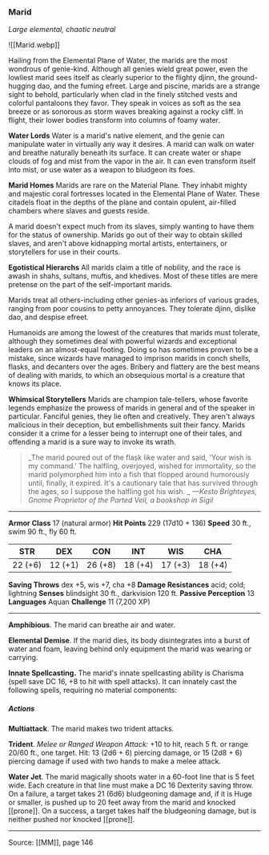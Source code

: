 ### Marid
_Large elemental, chaotic neutral_

![[Marid.webp]]

Hailing from the Elemental Plane of Water, the marids are the most wondrous of genie-kind. Although all genies wield great power, even the lowliest marid sees itself as clearly superior to the flighty djinn, the ground-hugging dao, and the fuming efreet. Large and piscine, marids are a strange sight to behold, particularly when clad in the finely stitched vests and colorful pantaloons they favor. They speak in voices as soft as the sea breeze or as sonorous as storm waves breaking against a rocky cliff. In flight, their lower bodies transform into columns of foamy water.

**Water Lords** Water is a marid's native element, and the genie can manipulate water in virtually any way it desires. A marid can walk on water and breathe naturally beneath its surface. It can create water or shape clouds of fog and mist from the vapor in the air. It can even transform itself into mist, or use water as a weapon to bludgeon its foes.


**Marid Homes** Marids are rare on the Material Plane. They inhabit mighty and majestic coral fortresses located in the Elemental Plane of Water. These citadels float in the depths of the plane and contain opulent, air-filled chambers where slaves and guests reside.

A marid doesn't expect much from its slaves, simply wanting to have them for the status of ownership. Marids go out of their way to obtain skilled slaves, and aren't above kidnapping mortal artists, entertainers, or storytellers for use in their courts.


**Egotistical Hierarchs** All marids claim a title of nobility, and the race is awash in shahs, sultans, muftis, and khedives. Most of these titles are mere pretense on the part of the self-important marids.

Marids treat all others-including other genies-as inferiors of various grades, ranging from poor cousins to petty annoyances. They tolerate djinn, dislike dao, and despise efreet.

Humanoids are among the lowest of the creatures that marids must tolerate, although they sometimes deal with powerful wizards and exceptional leaders on an almost-equal footing. Doing so has sometimes proven to be a mistake, since wizards have managed to imprison marids in conch shells, flasks, and decanters over the ages. Bribery and flattery are the best means of dealing with marids, to which an obsequious mortal is a creature that knows its place.


**Whimsical Storytellers** Marids are champion tale-tellers, whose favorite legends emphasize the prowess of marids in general and of the speaker in particular. Fanciful genies, they lie often and creatively. They aren't always malicious in their deception, but embellishments suit their fancy. Marids consider it a crime for a lesser being to interrupt one of their tales, and offending a marid is a sure way to invoke its wrath.



> _The marid poured out of the flask like water and said, 'Your wish is my command.' The halfling, overjoyed, wished for immortality, so the marid polymorphed him into a fish that flopped around humorously until, finally, it expired. It's a cautionary tale that has survived through the ages, so I suppose the halfling got his wish.
_
> _—Kesto Brighteyes, Gnome Proprietor of the Parted Veil, a bookshop in Sigil_





---

**Armor Class** 17 (natural armor)
**Hit Points** 229 (17d10 + 136)
**Speed** 30 ft., swim 90 ft., fly 60 ft.

| STR     | DEX     | CON     | INT     | WIS     | CHA     |
|---------|---------|---------|---------|---------|---------|
| 22 (+6) | 12 (+1) | 26 (+8) | 18 (+4) | 17 (+3) | 18 (+4) |

**Saving Throws** dex +5, wis +7, cha +8
**Damage Resistances** acid; cold; lightning
**Senses** blindsight 30 ft., darkvision 120 ft.
**Passive Perception** 13
**Languages** Aquan
**Challenge** 11 (7,200 XP)

---

**Amphibious**. The marid can breathe air and water.

**Elemental Demise**. If the marid dies, its body disintegrates into a burst of water and foam, leaving behind only equipment the marid was wearing or carrying.

**Innate Spellcasting.** The marid's innate spellcasting ability is Charisma (spell save DC 16, +8 to hit with spell attacks). It can innately cast the following spells, requiring no material components:

##### Actions
**Multiattack**. The marid makes two trident attacks.

**Trident**. _Melee or Ranged Weapon Attack:_ +10 to hit, reach 5 ft. or range 20/60 ft., one target. Hit: 13 (2d6 + 6) piercing damage, or 15 (2d8 + 6) piercing damage if used with two hands to make a melee attack.

**Water Jet**. The marid magically shoots water in a 60-foot line that is 5 feet wide. Each creature in that line must make a DC 16 Dexterity saving throw. On a failure, a target takes 21 (6d6) bludgeoning damage and, if it is Huge or smaller, is pushed up to 20 feet away from the marid and knocked [[prone]]. On a success, a target takes half the bludgeoning damage, but is neither pushed nor knocked [[prone]].


---

Source: [[MM]], page 146
